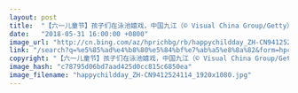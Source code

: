 ```yaml
---
layout: post
title:  "【六一儿童节】孩子们在泳池嬉戏，中国九江（© Visual China Group/Getty）"
date:   "2018-05-31 16:00:00 +0800"
image_url: "http://cn.bing.com/az/hprichbg/rb/happychildday_ZH-CN9412524114_1920x1080.jpg"
link: "/search?q=%e5%85%ad%e4%b8%80%e5%84%bf%e7%ab%a5%e8%8a%82&form=hpcapt&mkt=zh-cn"
copyright: "【六一儿童节】孩子们在泳池嬉戏，中国九江（© Visual China Group/Getty）"
image_hash: "c78795d06bd7aad425d0cc815c6850ea"
image_filename: "happychildday_ZH-CN9412524114_1920x1080.jpg"
---
```

